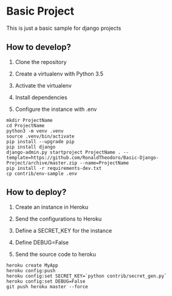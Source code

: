 # Basic Project

This is just a basic sample for django projects

## How to develop?

1) Clone the repository

2) Create a virtualenv with Python 3.5

3) Activate the virtualenv

4) Install dependencies

5) Configure the instance with .env

```console
mkdir ProjectName
cd ProjectName
python3 -m venv .venv
source .venv/bin/activate
pip install --upgrade pip
pip install django
django-admin.py startproject ProjectName . --template=https://github.com/RonaldTheodoro/Basic-Django-Project/archive/master.zip --name=ProjectName
pip install -r requirements-dev.txt
cp contrib/env-sample .env
```

## How to deploy?

1) Create an instance in Heroku

2) Send the configurations to Heroku

3) Define a SECRET_KEY for the instance

4) Define DEBUG=False

6) Send the source code to heroku

```console
heroku create MyApp
heroku config:push
heroku config:set SECRET_KEY=`python contrib/secret_gen.py`
heroku config:set DEBUG=False
git push heroku master --force
```
